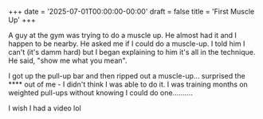 +++
date = '2025-07-01T00:00:00-00:00'
draft = false
title = 'First Muscle Up'
+++

A guy at the gym was trying to do a muscle up. He almost had it and I happen to be nearby.
He asked me if I could do a muscle-up. I told him I can't (it's damm hard) but I began explaining to him it's all in the technique.
He said, "show me what you mean".

I got up the pull-up bar and then ripped out a muscle-up... surprised the **** out of me -
I didn't think I was able to do it. I was training months on weighted pull-ups without knowing I could do one..........

I wish I had a video lol

